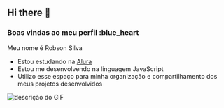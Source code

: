 ## Hi there 👋
### Boas vindas ao meu perfil :blue_heart

Meu nome é Robson Silva

- Estou estudando na [Alura](https://www.alura.com.br)
- Estou me desenvolvendo na linguagem JavaScript
- Utilizo esse espaço para minha organização e compartilhamento dos meus projetos desenvolvidos


![descrição do GIF](https://media1.tenor.com/m/etHS_7c-21YAAAAd/zeca-urubu.gif)
